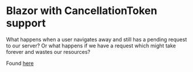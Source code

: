 # Blazor with CancellationToken support

What happens when a user navigates away and still has a pending request to our server? Or what happens if we have a request which might take forever and wastes our resources?

Found [here](https://steven-giesel.com/blogPost/69051bce-81b6-410c-9b9e-c2a0f1c88371)